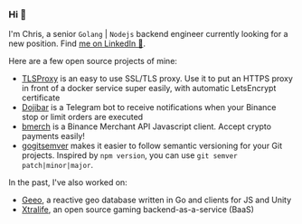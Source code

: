 ### Hi  👋

I'm Chris, a senior `Golang` | `Nodejs` backend engineer currently looking for a new position. Find [me on LinkedIn 🔗](https://www.linkedin.com/in/christophe-hartwig-ba228a5/).

Here are a few open source projects of mine:

- [TLSProxy](https://github.com/chrisDeFouRire/tlsproxy) is an easy to use SSL/TLS proxy. Use it to put an HTTPS proxy in front of a docker service super easily, with automatic LetsEncrypt certificate
- [Dojibar](https://github.com/chrisDeFouRire/dojibar) is a Telegram bot to receive notifications when your Binance stop or limit orders are executed
- [bmerch](https://github.com/chrisDeFouRire/bmerch) is a Binance Merchant API Javascript client. Accept crypto payments easily!
- [gogitsemver](https://github.com/chrisDeFouRire/go-git-semver) makes it easier to follow semantic versioning for your Git projects. Inspired by `npm version`, you can use `git semver patch|minor|major`.

In the past, I've also worked on:

- [Geeo](https://github.com/GeeoIO), a reactive geo database written in Go and clients for JS and Unity
- [Xtralife](https://github.com/xtralifecloud), an open source gaming backend-as-a-service (BaaS)

